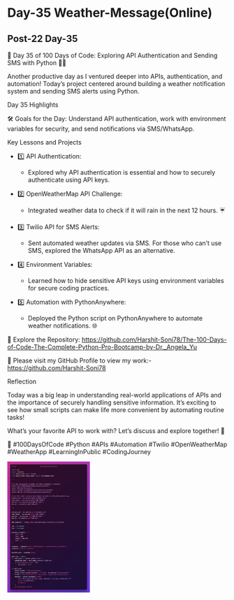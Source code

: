 # Day-35 Weather-Message(Online)

## Post-22 Day-35

🌟 Day 35 of 100 Days of Code: Exploring API Authentication and Sending SMS with Python 📲🔐

Another productive day as I ventured deeper into APIs, authentication, and automation! Today’s project centered around building a weather notification system and sending SMS alerts using Python.

Day 35 Highlights

🛠 Goals for the Day: Understand API authentication, work with environment variables for security, and send notifications via SMS/WhatsApp.

Key Lessons and Projects

- 1️⃣ API Authentication:
  - Explored why API authentication is essential and how to securely authenticate using API keys.

- 2️⃣ OpenWeatherMap API Challenge:
  - Integrated weather data to check if it will rain in the next 12 hours. ☔

- 3️⃣ Twilio API for SMS Alerts:
  - Sent automated weather updates via SMS. For those who can’t use SMS, explored the WhatsApp API as an alternative.

- 4️⃣ Environment Variables:
  - Learned how to hide sensitive API keys using environment variables for secure coding practices.

- 5️⃣ Automation with PythonAnywhere:
  - Deployed the Python script on PythonAnywhere to automate weather notifications. 🌐

🔗 Explore the Repository: <https://github.com/Harshit-Soni78/The-100-Days-of-Code-The-Complete-Python-Pro-Bootcamp-by-Dr._Angela_Yu>

📂 Please visit my GitHub Profile to view my work:- <https://github.com/Harshit-Soni78>

Reflection

Today was a big leap in understanding real-world applications of APIs and the importance of securely handling sensitive information. It’s exciting to see how small scripts can make life more convenient by automating routine tasks!

What’s your favorite API to work with? Let’s discuss and explore together! 🌟

🚀 #100DaysOfCode #Python #APIs #Automation #Twilio #OpenWeatherMap #WeatherApp #LearningInPublic #CodingJourney

<img height=300px src="Post Pics/Post-22 Day-35/Day-35-Weather-Message(Online).png">
